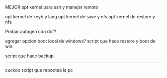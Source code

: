 MEJOR opt kernel para ssh y manejar remoto

opt kernel de keyb y lang
opt kernel de save y nfs
opt kernel de restore y nfs

Probar autogen con dcf?

agregar opcion boot local de windows?
script que hace restore y boot de win

script que hace backup

----------------
cuckoo script que rebootea la pc



